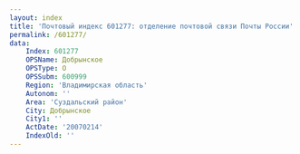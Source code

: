 ```yaml
---
layout: index
title: 'Почтовый индекс 601277: отделение почтовой связи Почты России'
permalink: /601277/
data:
    Index: 601277
    OPSName: Добрынское
    OPSType: О
    OPSSubm: 600999
    Region: 'Владимирская область'
    Autonom: ''
    Area: 'Суздальский район'
    City: Добрынское
    City1: ''
    ActDate: '20070214'
    IndexOld: ''
---
```

